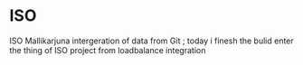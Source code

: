 # ISO
ISO
Mallikarjuna
intergeration of data from Git ;
today i finesh the bulid 
enter the thing of ISO project from loadbalance integration 
